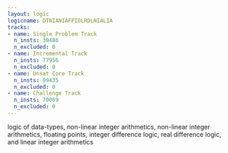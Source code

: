 ```yaml
---
layout: logic
logicname: DTNIANIAFPIDLRDLNIALIA
tracks:
- name: Single Problem Track
  n_insts: 30486
  n_excluded: 0
- name: Incremental Track
  n_insts: 77956
  n_excluded: 0
- name: Unsat Core Track
  n_insts: 99435
  n_excluded: 0
- name: Challenge Track
  n_insts: 70069
  n_excluded: 0
---
```

logic of data-types, non-linear integer arithmetics, non-linear integer arithmetics, floating points, integer difference logic, real difference logic, and linear integer arithmetics